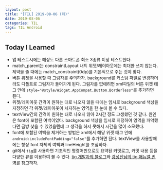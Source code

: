 ```yaml
---
layout: post
title: "[TIL] 2019-08-06 (화)"
date: 2019-08-06
categories: TIL
tags: TIL Android
---
```

## Today I Learned
- 앱 테스트시에는 해상도 다른 스마트폰 최소 3종류 이상 테스트한다.
- match_parent는 constraintLayout 내의 위젯/레이아웃에는 최대한 쓰지 않는다. 제약을 줄 때에는 match_constraint(0dp)를 기본적으로 주는 것이 맞다. 
- 버튼 위젯을 사용할 때 그림자를 주의하자. background를 커스텀 파일로 변경하더라도 디폴트로 그림자가 들어가게 된다. 그림자를 없애려면 xml파일의 버튼 위젯 태그 안에 `style="@style/Widget.AppCompat.Button.Borderless"`를 추가하면 된다. 
- 위젯/레이아웃 간격이 원하는 대로 나오지 않을 때에는 임시로 background 색상을 지정하면 각 위젯/레이아웃이 차지하는 영역을 한 눈에 볼 수 있다. 
- textView간의 간격이 원하는 대로 나오지 않아 2시간 정도 고생했던 것 같다. 원인은 font에 포함된 여백이었다. background 색상을 임시로 지정하여 영역을 파악했다면 금방 찾을 수 있었을텐데 그 생각을 하지 못해서 시간을 많이 소모했다. 
- font에 포함된 여백을 제거하는 방법은 xml에서 해당 위젯 태그 안에 `android:includeFontPadding="false"`를 추가하면 된다. textView를 사용할때에는 항상 font 자체의 여백과 lineHeight를 조심하자. 
- git에서 `tig`를 사용하면 기초적인 명령어만으로도 요약된 커밋로그, 커밋 내용 등을 다양한 뷰를 이용하여 볼 수 있다. [tig 개발자의 블로그](https://jonas.github.io/tig/)와 [강성진님의 tig 매뉴얼 번역](https://ujuc.github.io/2016/02/10/tig-manual/)를 참고하자. 
